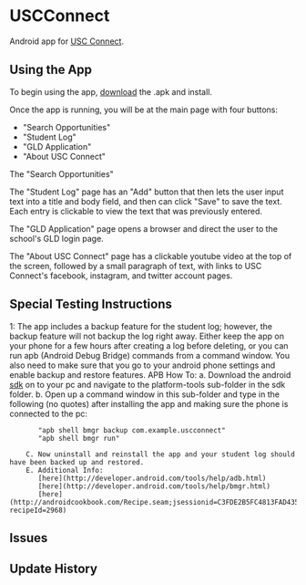 # USCConnect
Android app for [USC Connect](http://www.sc.edu/uscconnect/).

## Using the App

To begin using the app, [download](http://cse.sc.edu/~ammer/USCConnect.apk) the .apk and install.

Once the app is running, you will be at the main page with four buttons:
* "Search Opportunities"
* "Student Log"
* "GLD Application"
* "About USC Connect"

The "Search Opportunities"

The "Student Log" page has an "Add" button that then lets the user input text into a title and body field, and then can click "Save" to save the text. Each entry is clickable to view the text that was previously entered.

The "GLD Application" page opens a browser and direct the user to the school's GLD login page.

The "About USC Connect" page has a clickable youtube video at the top of the screen, followed by a small paragraph of text, with links to USC Connect's facebook, instagram, and twitter account pages.
  
## Special Testing Instructions
1: The app includes a backup feature for the student log; however, the backup feature will not backup the log right away. Either keep the app on your phone for a few hours after creating a log before deleting, or
   you can run apb (Android Debug Bridge) commands from a command window. You also need to make sure that you go to your android phone settings and enable backup and restore features.
   APB How To:
	a. Download the android [sdk](http://developer.android.com/sdk/installing/index.html) on to your pc and navigate to the platform-tools sub-folder in the sdk folder.
        b. Open up a command window in this sub-folder and type in the following (no quotes) after installing the app and making sure the phone is connected to the pc:
           
           "apb shell bmgr backup com.example.uscconnect"
           "apb shell bmgr run"

        C. Now uninstall and reinstall the app and your student log should have been backed up and restored.
        E. Additional Info:
           [here](http://developer.android.com/tools/help/adb.html)
           [here](http://developer.android.com/tools/help/bmgr.html)
           [here](http://androidcookbook.com/Recipe.seam;jsessionid=C3FDE2B5FC4813FAD435C4D15FC76AAA?recipeId=2968)
           

## Issues

## Update History
